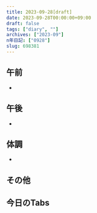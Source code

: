 ```yaml
---
title: 2023-09-28[draft]
date: 2023-09-28T00:00:00+09:00
draft: false
tags: ["diary", ""]
archives: ["2023-09"]
n年日記: ["0928"]
slug: 698381
---
```

## 午前
- 
## 午後
- 
## 体調
- 
## その他
## 今日のTabs